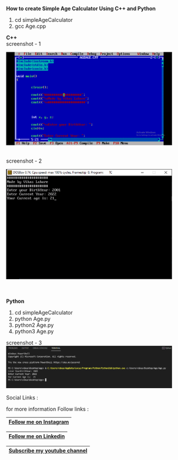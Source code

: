 **How to create Simple Age Calculator Using C++ and Python**


1. cd simpleAgeCalculator
2. gcc Age.cpp

**C++**<br>
screenshot - 1

<img src="SS/Age.png" width="450"><br><br>

screenshot - 2

<img src="SS/A.PNG" width="450"><br><br><br>


**Python**

1. cd simpleAgeCalculator
2. python Age.py
3. python2 Age.py
4. python3 Age.py

screenshot - 3
<img src="SS/P1.png" width="450"><br>

Social Links :

for more information Follow links :

|**[Follow me on Instagram](https://instagram.com/__vikas__05)**|
|---------------------------------------------------------------|



|**[Follow me on Linkedin](https://www.linkedin.com/in/vikas-lahare-473144227/)**|
|--------------------------------------------------------------------------------|



|**[Subscribe my youtube channel](https://www.youtube.com/channel/UCf-YDB8E6JJ4eoBTBDKVBNQ)**|
|--------------------------------------------------------------------------------------------|

